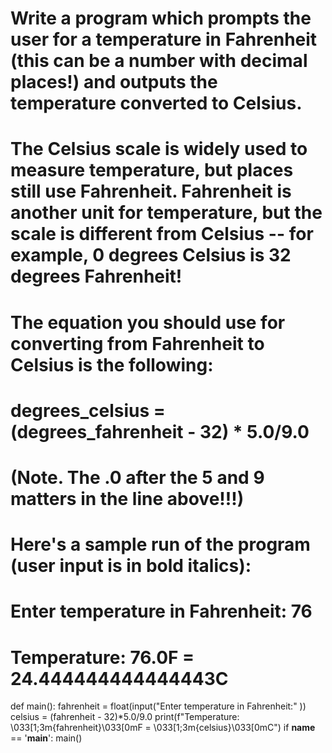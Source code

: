 # Write a program which prompts the user for a temperature in Fahrenheit (this can be a number with decimal places!) and outputs the temperature converted to Celsius.

# The Celsius scale is widely used to measure temperature, but places still use Fahrenheit. Fahrenheit is another unit for temperature, but the scale is different from Celsius -- for example, 0 degrees Celsius is 32 degrees Fahrenheit!
# The equation you should use for converting from Fahrenheit to Celsius is the following:
# degrees_celsius = (degrees_fahrenheit - 32) * 5.0/9.0
# (Note. The .0 after the 5 and 9 matters in the line above!!!)

# Here's a sample run of the program (user input is in bold italics):

# Enter temperature in Fahrenheit: 76
# Temperature: 76.0F = 24.444444444444443C 
 
def main():
    fahrenheit = float(input("Enter temperature in Fahrenheit:" ))
    celsius = (fahrenheit - 32)*5.0/9.0
    print(f"Temperature: \033[1;3m{fahrenheit}\033[0mF = \033[1;3m{celsius}\033[0mC")
if __name__ == '__main__':
    main()
    